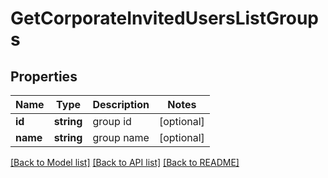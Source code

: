 # GetCorporateInvitedUsersListGroups

## Properties
Name | Type | Description | Notes
------------ | ------------- | ------------- | -------------
**id** | **string** | group id | [optional] 
**name** | **string** | group name | [optional] 

[[Back to Model list]](../../README.md#documentation-for-models) [[Back to API list]](../../README.md#documentation-for-api-endpoints) [[Back to README]](../../README.md)


